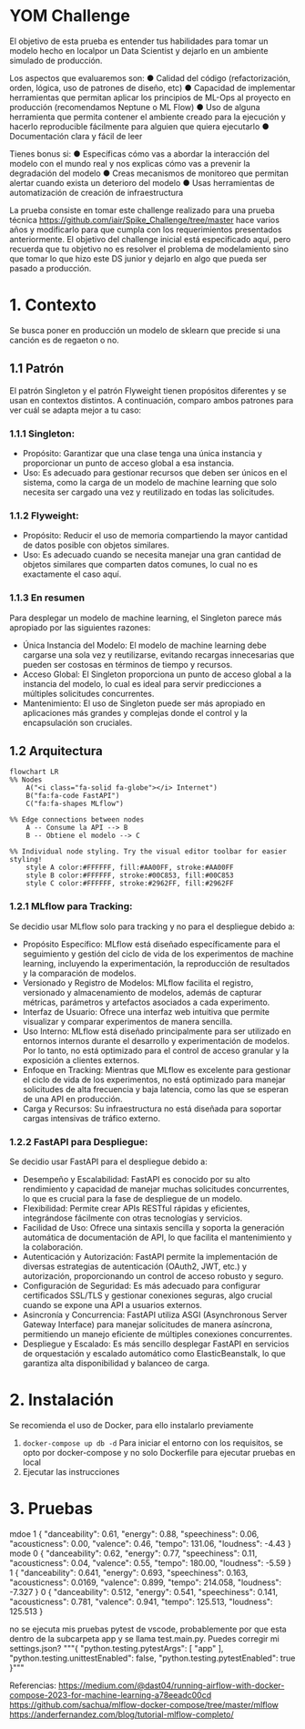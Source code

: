 # YOM Challenge

El objetivo de esta prueba es entender tus habilidades para tomar un modelo hecho en localpor un Data Scientist y dejarlo en un ambiente simulado de producción.

Los aspectos que evaluaremos son:
● Calidad del código (refactorización, orden, lógica, uso de patrones de diseño, etc)
● Capacidad de implementar herramientas que permitan aplicar los principios de ML-Ops al proyecto en producción (recomendamos Neptune o ML Flow)
● Uso de alguna herramienta que permita contener el ambiente creado para la ejecución y hacerlo reproducible fácilmente para alguien que quiera ejecutarlo
● Documentación clara y fácil de leer

Tienes bonus si:
● Específicas cómo vas a abordar la interacción del modelo con el mundo real y nos explicas cómo vas a prevenir la degradación del modelo
● Creas mecanismos de monitoreo que permitan alertar cuando exista un deterioro del modelo
● Usas herramientas de automatización de creación de infraestructura

La prueba consiste en tomar este challenge realizado para una prueba técnica https://github.com/iair/Spike_Challenge/tree/master hace varios años y modificarlo para que cumpla con los requerimientos presentados anteriormente.
El objetivo del challenge inicial está especificado aquí, pero recuerda que tu objetivo no es resolver el problema de modelamiento sino que tomar lo que hizo este DS junior y dejarlo en algo que pueda ser pasado a producción.

# 1. Contexto

Se busca poner en producción un modelo de sklearn que precide si una canción es de regaeton o no.

## 1.1 Patrón

El patrón Singleton y el patrón Flyweight tienen propósitos diferentes y se usan en contextos distintos. A continuación, comparo ambos patrones para ver cuál se adapta mejor a tu caso:

### 1.1.1 Singleton:

- Propósito: Garantizar que una clase tenga una única instancia y proporcionar un punto de acceso global a esa instancia.
- Uso: Es adecuado para gestionar recursos que deben ser únicos en el sistema, como la carga de un modelo de machine learning que solo necesita ser cargado una vez y reutilizado en todas las solicitudes.

### 1.1.2 Flyweight:

- Propósito: Reducir el uso de memoria compartiendo la mayor cantidad de datos posible con objetos similares.
- Uso: Es adecuado cuando se necesita manejar una gran cantidad de objetos similares que comparten datos comunes, lo cual no es exactamente el caso aquí.

### 1.1.3 En resumen
Para desplegar un modelo de machine learning, el Singleton parece más apropiado por las siguientes razones:

- Única Instancia del Modelo: El modelo de machine learning debe cargarse una sola vez y reutilizarse, evitando recargas innecesarias que pueden ser costosas en términos de tiempo y recursos.
- Acceso Global: El Singleton proporciona un punto de acceso global a la instancia del modelo, lo cual es ideal para servir predicciones a múltiples solicitudes concurrentes.
- Mantenimiento: El uso de Singleton puede ser más apropiado en aplicaciones más grandes y complejas donde el control y la encapsulación son cruciales. 

## 1.2 Arquitectura

```mermaid
flowchart LR
%% Nodes
    A("<i class="fa-solid fa-globe"></i> Internet")
    B("fa:fa-code FastAPI")
    C("fa:fa-shapes MLflow")

%% Edge connections between nodes
    A -- Consume la API --> B
    B -- Obtiene el modelo --> C

%% Individual node styling. Try the visual editor toolbar for easier styling!
    style A color:#FFFFFF, fill:#AA00FF, stroke:#AA00FF
    style B color:#FFFFFF, stroke:#00C853, fill:#00C853
    style C color:#FFFFFF, stroke:#2962FF, fill:#2962FF
```

### 1.2.1 MLflow para Tracking:
Se decidio usar MLflow solo para tracking y no para el despliegue debido a:

- Propósito Específico: MLflow está diseñado específicamente para el seguimiento y gestión del ciclo de vida de los experimentos de machine learning, incluyendo la experimentación, la reproducción de resultados y la comparación de modelos.
- Versionado y Registro de Modelos: MLflow facilita el registro, versionado y almacenamiento de modelos, además de capturar métricas, parámetros y artefactos asociados a cada experimento.
- Interfaz de Usuario: Ofrece una interfaz web intuitiva que permite visualizar y comparar experimentos de manera sencilla.    
- Uso Interno: MLflow está diseñado principalmente para ser utilizado en entornos internos durante el desarrollo y experimentación de modelos. Por lo tanto, no está optimizado para el control de acceso granular y la exposición a clientes externos.
- Enfoque en Tracking: Mientras que MLflow es excelente para gestionar el ciclo de vida de los experimentos, no está optimizado para manejar solicitudes de alta frecuencia y baja latencia, como las que se esperan de una API en producción.
- Carga y Recursos: Su infraestructura no está diseñada para soportar cargas intensivas de tráfico externo.

### 1.2.2 FastAPI para Despliegue:

Se decidio usar FastAPI para el despliegue debido a:

- Desempeño y Escalabilidad: FastAPI es conocido por su alto rendimiento y capacidad de manejar muchas solicitudes concurrentes, lo que es crucial para la fase de despliegue de un modelo.
- Flexibilidad: Permite crear APIs RESTful rápidas y eficientes, integrándose fácilmente con otras tecnologías y servicios.
- Facilidad de Uso: Ofrece una sintaxis sencilla y soporta la generación automática de documentación de API, lo 
que facilita el mantenimiento y la colaboración.    
- Autenticación y Autorización: FastAPI permite la implementación de diversas estrategias de autenticación (OAuth2, JWT, etc.) y autorización, proporcionando un control de acceso robusto y seguro.
- Configuración de Seguridad: Es más adecuado para configurar certificados SSL/TLS y gestionar conexiones seguras, algo crucial cuando se expone una API a usuarios externos.
- Asincronía y Concurrencia: FastAPI utiliza ASGI (Asynchronous Server Gateway Interface) para manejar solicitudes de manera asíncrona, permitiendo un manejo eficiente de múltiples conexiones concurrentes.
- Despliegue y Escalado: Es más sencillo desplegar FastAPI en servicios de orquestación y escalado automático como ElasticBeanstalk, lo que garantiza alta disponibilidad y balanceo de carga.

# 2. Instalación

Se recomienda el uso de Docker, para ello instalarlo previamente

1. ```docker-compose up db -d``` Para iniciar el entorno con los requisitos, se opto por docker-compose y no solo Dockerfile para ejecutar pruebas en local
2. Ejecutar las instrucciones 

# 3. Pruebas

mdoe 1
{
  "danceability": 0.61,
  "energy": 0.88,
  "speechiness": 0.06,
  "acousticness": 0.00,
  "valence": 0.46,
  "tempo": 131.06,
  "loudness": -4.43
}
mode 0
{
  "danceability": 0.62,
  "energy": 0.77,
  "speechiness": 0.11,
  "acousticness": 0.04,
  "valence": 0.55,
  "tempo": 180.00,
  "loudness": -5.59
}
1
{
  "danceability": 0.641,
  "energy": 0.693,
  "speechiness": 0.163,
  "acousticness": 0.0169,
  "valence": 0.899,
  "tempo": 214.058,
  "loudness": -7.327
}
0
{
  "danceability": 0.512,
  "energy": 0.541,
  "speechiness": 0.141,
  "acousticness": 0.781,
  "valence": 0.941,
  "tempo": 125.513,
  "loudness": 125.513
}

no se ejecuta mis pruebas pytest de vscode, probablemente por que esta dentro de la subcarpeta app y se llama test.main.py. Puedes corregir mi settings.json? """{
    "python.testing.pytestArgs": [
        "app"
    ],
    "python.testing.unittestEnabled": false,
    "python.testing.pytestEnabled": true
}"""


Referencias:
https://medium.com/@dast04/running-airflow-with-docker-compose-2023-for-machine-learning-a78eeadc00cd
https://github.com/sachua/mlflow-docker-compose/tree/master/mlflow
https://anderfernandez.com/blog/tutorial-mlflow-completo/